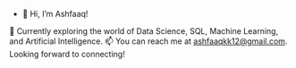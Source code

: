 - 👋 Hi, I’m Ashfaaq!

🌱 Currently exploring the world of Data Science, SQL, Machine Learning, and Artificial Intelligence.
📫 You can reach me at ashfaaqkk12@gmail.com.
    Looking forward to connecting!


<!---
ashfaaq12/ashfaaq12 is a ✨ special ✨ repository because its `README.md` (this file) appears on your GitHub profile.
You can click the Preview link to take a look at your changes.
--->
  
